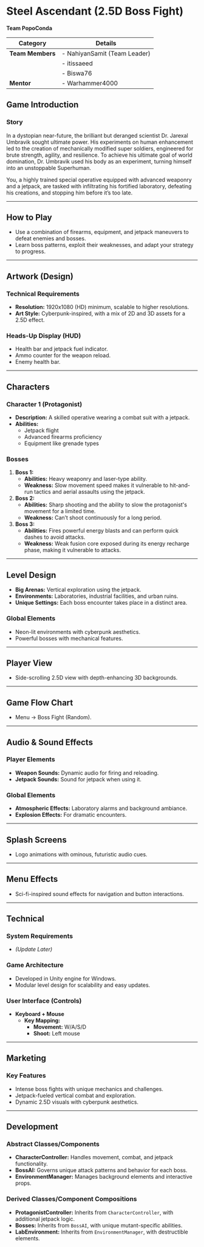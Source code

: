 

# Steel Ascendant (2.5D Boss Fight)  
**Team PopoConda**  

| **Category**       | **Details**                        |
|---------------------|------------------------------------|
| **Team Members**    | - NahiyanSamit (Team Leader)       |
|                     | - itissaeed                       |
|                     | - Biswa76                         |
| **Mentor**          | - Warhammer4000                   |


## Game Introduction  

### Story  
In a dystopian near-future, the brilliant but deranged scientist Dr. Jarexal Umbravik sought ultimate power. His experiments on human enhancement led to the creation of mechanically modified super soldiers, engineered for brute strength, agility, and resilience. To achieve his ultimate goal of world domination, Dr. Umbravik used his body as an experiment, turning himself into an unstoppable Superhuman.  

You, a highly trained special operative equipped with advanced weaponry and a jetpack, are tasked with infiltrating his fortified laboratory, defeating his creations, and stopping him before it’s too late.  

---

## How to Play  
- Use a combination of firearms, equipment, and jetpack maneuvers to defeat enemies and bosses.  
- Learn boss patterns, exploit their weaknesses, and adapt your strategy to progress.  

---

## Artwork (Design)  

### Technical Requirements  
- **Resolution:** 1920x1080 (HD) minimum, scalable to higher resolutions.  
- **Art Style:** Cyberpunk-inspired, with a mix of 2D and 3D assets for a 2.5D effect.  

### Heads-Up Display (HUD)  
- Health bar and jetpack fuel indicator.  
- Ammo counter for the weapon reload.  
- Enemy health bar.  

---

## Characters  

### Character 1 (Protagonist)  
- **Description:** A skilled operative wearing a combat suit with a jetpack.  
- **Abilities:**  
  - Jetpack flight  
  - Advanced firearms proficiency  
  - Equipment like grenade types  

### Bosses  
1. **Boss 1:**  
   - **Abilities:** Heavy weaponry and laser-type ability.  
   - **Weakness:** Slow movement speed makes it vulnerable to hit-and-run tactics and aerial assaults using the jetpack.  
2. **Boss 2:**  
   - **Abilities:** Sharp shooting and the ability to slow the protagonist's movement for a limited time.  
   - **Weakness:** Can’t shoot continuously for a long period.  
3. **Boss 3:**  
   - **Abilities:** Fires powerful energy blasts and can perform quick dashes to avoid attacks.  
   - **Weakness:** Weak fusion core exposed during its energy recharge phase, making it vulnerable to attacks.  

---

## Level Design  
- **Big Arenas:** Vertical exploration using the jetpack.  
- **Environments:** Laboratories, industrial facilities, and urban ruins.  
- **Unique Settings:** Each boss encounter takes place in a distinct area.  

### Global Elements  
- Neon-lit environments with cyberpunk aesthetics.  
- Powerful bosses with mechanical features.  

---

## Player View  
- Side-scrolling 2.5D view with depth-enhancing 3D backgrounds.  

---

## Game Flow Chart  
- Menu → Boss Fight (Random).  

---

## Audio & Sound Effects  

### Player Elements  
- **Weapon Sounds:** Dynamic audio for firing and reloading.  
- **Jetpack Sounds:** Sound for jetpack when using it.  

### Global Elements  
- **Atmospheric Effects:** Laboratory alarms and background ambiance.  
- **Explosion Effects:** For dramatic encounters.  

---

## Splash Screens  
- Logo animations with ominous, futuristic audio cues.  

---

## Menu Effects  
- Sci-fi-inspired sound effects for navigation and button interactions.  

---

## Technical  

### System Requirements  
- *(Update Later)*  

### Game Architecture  
- Developed in Unity engine for Windows.  
- Modular level design for scalability and easy updates.  

### User Interface (Controls)  
- **Keyboard + Mouse**  
  - **Key Mapping:**  
    - **Movement:** W/A/S/D  
    - **Shoot:** Left mouse  

---

## Marketing  

### Key Features  
- Intense boss fights with unique mechanics and challenges.  
- Jetpack-fueled vertical combat and exploration.  
- Dynamic 2.5D visuals with cyberpunk aesthetics.  

---

## Development  

### Abstract Classes/Components  
- **CharacterController:** Handles movement, combat, and jetpack functionality.  
- **BossAI:** Governs unique attack patterns and behavior for each boss.  
- **EnvironmentManager:** Manages background elements and interactive props.  

### Derived Classes/Component Compositions  
- **ProtagonistController:** Inherits from `CharacterController`, with additional jetpack logic.  
- **Bosses:** Inherits from `BossAI`, with unique mutant-specific abilities.  
- **LabEnvironment:** Inherits from `EnvironmentManager`, with destructible elements.  



